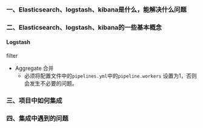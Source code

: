 ### 一、Elasticsearch、logstash、kibana是什么，能解决什么问题





### 二、Elasticsearch、logstash、kibana的一些基本概念





#### Logstash 

filter 

- Aggregate 合并
	- 必须将配置文件中的`pipelines.yml`中的`pipeline.workers` 设置为1，否则会发生不必要的问题。



### 三、项目中如何集成





### 四、集成中遇到的问题






